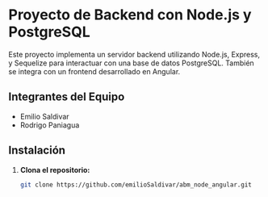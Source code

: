 # Proyecto de Backend con Node.js y PostgreSQL

Este proyecto implementa un servidor backend utilizando Node.js, Express, y Sequelize para interactuar con una base de datos PostgreSQL. También se integra con un frontend desarrollado en Angular.

## Integrantes del Equipo
- Emilio Saldivar
- Rodrigo Paniagua

## Instalación

1. **Clona el repositorio:**
   ```bash
   git clone https://github.com/emilioSaldivar/abm_node_angular.git
